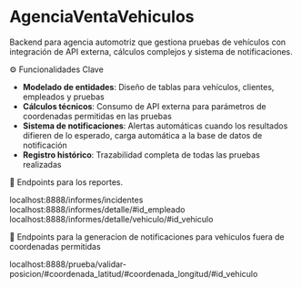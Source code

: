 # AgenciaVentaVehiculos
Backend para agencia automotriz que gestiona pruebas de vehículos con integración de API externa, cálculos complejos y sistema de notificaciones.


⚙️ Funcionalidades Clave
- **Modelado de entidades**: Diseño de tablas para vehículos, clientes, empleados y pruebas
- **Cálculos técnicos**: Consumo de API externa para parámetros de coordenadas permitidas en las pruebas
- **Sistema de notificaciones**: Alertas automáticas cuando los resultados difieren de lo esperado, carga automática a la base de datos de notificación
- **Registro histórico**: Trazabilidad completa de todas las pruebas realizadas


📡 Endpoints para los reportes.

localhost:8888/informes/incidentes
localhost:8888/informes/detalle/#id_empleado
localhost:8888/informes/detalle/vehiculo/#id_vehiculo

🧪 Endpoints para la generacion de notificaciones para vehiculos fuera de coordenadas permitidas

localhost:8888/prueba/validar-posicion/#coordenada_latitud/#coordenada_longitud/#id_vehiculo

